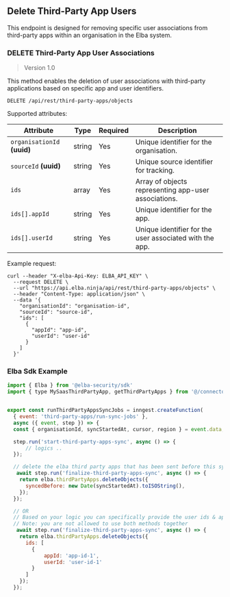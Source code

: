 ## Delete Third-Party App Users

This endpoint is designed for removing specific user associations from third-party apps within an organisation in the Elba system.

### DELETE Third-Party App User Associations

> Version 1.0

This method enables the deletion of user associations with third-party applications based on specific app and user identifiers.

```plaintext
DELETE /api/rest/third-party-apps/objects
```

Supported attributes:

| Attribute                | Type     | Required | Description                                               |
|--------------------------|----------|----------|-----------------------------------------------------------|
| `organisationId` **(uuid)**      | string   | Yes      | Unique identifier for the organisation.                   |
| `sourceId` **(uuid)**               | string   | Yes      | Unique source identifier for tracking.                    |
| `ids`                    | array    | Yes      | Array of objects representing app-user associations.      |
| `ids[].appId`            | string   | Yes      | Unique identifier for the app.                            |
| `ids[].userId`           | string   | Yes      | Unique identifier for the user associated with the app.   |

Example request:

```shell
curl --header "X-elba-Api-Key: ELBA_API_KEY" \
  --request DELETE \
  --url "https://api.elba.ninja/api/rest/third-party-apps/objects" \
  --header "Content-Type: application/json" \
  --data '{
    "organisationId": "organisation-id",
    "sourceId": "source-id",
    "ids": [
      {
        "appId": "app-id",
        "userId": "user-id"
      }
    ]
  }'
```

### Elba Sdk Example
```javascript
import { Elba } from '@elba-security/sdk'
import { type MySaasThirdPartyApp, getThirdPartyApps } from '@/connectors/third-party-apps';


export const runThirdPartyAppsSyncJobs = inngest.createFunction(
  { event: 'third-party-apps/run-sync-jobs' },
  async ({ event, step }) => {
  const { organisationId, syncStartedAt, cursor, region } = event.data;

  step.run('start-third-party-apps-sync', async () => {
      // logics ..
  });

  // delete the elba third party apps that has been sent before this sync
   await step.run('finalize-third-party-apps-sync', async () => {
    return elba.thirdPartyApps.deleteObjects({
      syncedBefore: new Date(syncStartedAt).toISOString(),
    });
  });

  // OR
  // Based on your logic you can specifically provide the user ids & app ids to delete
  // Note: you are not allowed to use both methods together
   await step.run('finalize-third-party-apps-sync', async () => {
    return elba.thirdPartyApps.deleteObjects({
      ids: [
        {
            appId: 'app-id-1',
            userId: 'user-id-1'
        }
      ]
    });
  });

  ```